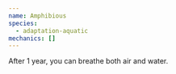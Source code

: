 ```yaml
---
name: Amphibious
species:
  - adaptation-aquatic
mechanics: []
---
```

After 1 year, you can breathe both air and water.
